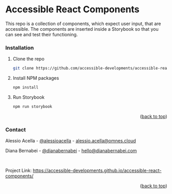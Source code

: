 # Accessible React Components
This repo is a collection of components, which expect user input, that are accessible.
The components are inserted inside a Storybook so that you can see and test their functioning.

### Installation

1. Clone the repo
   ```sh
   git clone https://github.com/accessible-developments/accessible-react-components
   ```
3. Install NPM packages
   ```sh
   npm install
   ```
4. Run Storybook 
   ```sh
   npm run storybook
   ```

<p align="right">(<a href="#top">back to top</a>)</p>

### Contact

Alessio Acella - [@alessioacella](https://twitter.com/alessioacella)  - alessio.acella@omnes.cloud

Diana Bernabei - [@dianabernabei](https://twitter.com/dianabernabei) - hello@dianabernabei.com

<br>

Project Link: https://accessible-developments.github.io/accessible-react-components/

<p align="right">(<a href="#top">back to top</a>)</p>
